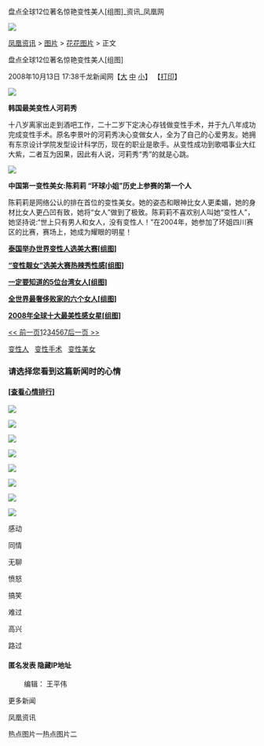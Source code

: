 盘点全球12位著名惊艳变性美人\[组图\]\_资讯\_凤凰网

[![](http://img.ifeng.com/tres/pub_res/image/singlepage_v3/logo_news.gif)](http://news.ifeng.com)

[凤凰资讯](http://news.ifeng.com/) > [图片](http://news.ifeng.com/photo/) > [花花图片](http://news.ifeng.com/photo/other/) > 正文

盘点全球12位著名惊艳变性美人\[组图\]

2008年10月13日 17:38千龙新闻网【[大](javascript:zoomDoc\(16\);) [中](javascript:zoomDoc\(14\);) [小](javascript:zoomDoc\(12\);)】 【[打印](#)】

![](http://img.ifeng.com/hres/200810/13/17/730e8c3f1c195fa253315d06176933cc.jpg)

**韩国最美变性人河莉秀**

十八岁离家出走到酒吧工作，二十二岁下定决心存钱做变性手术，并于九八年成功完成变性手术。原名李景叶的河莉秀决心变做女人，全为了自己的心爱男友。她拥有东京设计学院发型设计科学历，现在的职业是歌手。从变性成功到歌唱事业大红大紫，二者互为因果，因此有人说，河莉秀“秀”的就是心跳。

![](http://img.ifeng.com/hres/200810/13/17/23b1ce3f44dd3f384399040a57f16f58.jpg)

**中国第一变性美女:陈莉莉 “环球小姐”历史上参赛的第一个人**

陈莉莉是网络公认的排在首位的变性美女。她的姿态和眼神比女人更柔媚，她的身材比女人更凸凹有致，她将“女人”做到了极致。陈莉莉不喜欢别人叫她“变性人”，她坚持说:“世上只有男人和女人，没有变性人！”在2004年，她参加了环姐四川赛区的比赛，赛场上，她成为耀眼的明星！

[**泰国举办世界变性人选美大赛\[组图\]**](http://news.ifeng.com/photo/other/200711/1112_1399_293755.shtml)

[**“变性靓女”选美大赛热辣秀性感\[组图\]**](http://news.ifeng.com/photo/other/200810/1008_1399_821591.shtml)

[**一定要知道的5位台湾女人\[组图\]**](http://news.ifeng.com/photo/other/200810/1013_1399_828254.shtml)

[**全世界最奢侈败家的六个女人\[组图\]**](http://news.ifeng.com/photo/other/200810/1010_1399_825517.shtml)

[**2008年全球十大最美性感女星\[组图\]**](http://news.ifeng.com/photo/other/200809/0923_1399_799706.shtml)

[<< 前一页](1013_1399_828604.shtml "前一页")[1](1013_1399_828604.shtml "转到第1页")2[3](1013_1399_828604_2.shtml "转到第3页")[4](1013_1399_828604_3.shtml "转到第4页")[5](1013_1399_828604_4.shtml "转到第5页")[6](1013_1399_828604_5.shtml "转到第6页")[7](1013_1399_828604_6.shtml "转到第7页")[后一页 >>](1013_1399_828604_2.shtml "后一页")

[变性人](#)   [变性手术](#)   [变性美女](#)  

### 请选择您看到这篇新闻时的心情

#### \[[查看心情排行](http://cmt.ifeng.com/leaveword/mood/mood_rank.jsp)\]

![](http://img.ifeng.com/tres/appres/images/mood/motion_01.gif)

![](http://img.ifeng.com/tres/appres/images/mood/motion_02.gif)

![](http://img.ifeng.com/tres/appres/images/mood/motion_03.gif)

![](http://img.ifeng.com/tres/appres/images/mood/motion_04.gif)

![](http://img.ifeng.com/tres/appres/images/mood/motion_05.gif)

![](http://img.ifeng.com/tres/appres/images/mood/motion_06.gif)

![](http://img.ifeng.com/tres/appres/images/mood/motion_07.gif)

![](http://img.ifeng.com/tres/appres/images/mood/motion_08.gif)

感动

同情

无聊

愤怒

搞笑

难过

高兴

路过

#### 匿名发表 隐藏IP地址

　　 编辑： 王平伟

更多新闻

凤凰资讯

热点图片一热点图片二